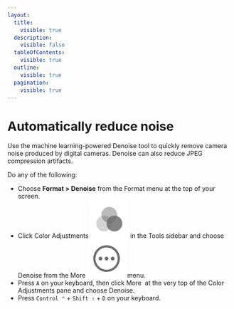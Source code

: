```yaml
---
layout:
  title:
    visible: true
  description:
    visible: false
  tableOfContents:
    visible: true
  outline:
    visible: true
  pagination:
    visible: true
---
```


# Automatically reduce noise

Use the machine learning-powered Denoise tool to quickly remove camera noise produced by digital cameras. Denoise can also reduce JPEG compression artifacts.

Do any of the following:

* Choose **Format > Denoise** from the Format menu at the top of your screen.
* Click Color Adjustments <img src="../.gitbook/assets/Color-Adjustments.png" alt="" data-size="line"> in the Tools sidebar and choose Denoise from the More <img src="../.gitbook/assets/More.png" alt="" data-size="line"> menu.
* Press `A` on your keyboard, then click More <img src="https://help.pixelmator.com/pixelmator-pro/3.5/assets/English/1605111967000.png" alt="" data-size="line"> at the very top of the Color Adjustments pane and choose Denoise.
* Press `Control ⌃` + `Shift ⇧` + `D` on your keyboard.
